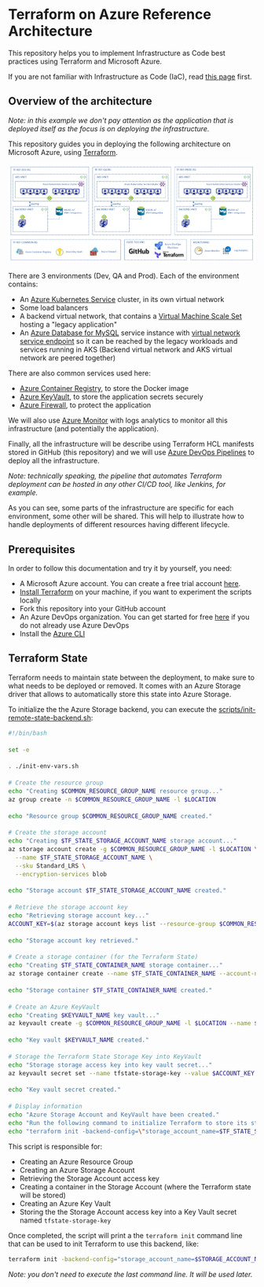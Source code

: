 # Terraform on Azure Reference Architecture

This repository helps you to implement Infrastructure as Code best practices using Terraform and Microsoft Azure.

If you are not familiar with Infrastructure as Code (IaC), read [this page](https://docs.microsoft.com/en-us/azure/devops/learn/what-is-infrastructure-as-code) first.

## Overview of the architecture

*Note: in this example we don't pay attention as the application that is deployed itself as the focus is on deploying the infrastructure.*

This repository guides you in deploying the following architecture on Microsoft Azure, using [Terraform](https://www.terraform.io/intro/index.html).

![Sample Architecture](assets/architecture.jpg)

There are 3 environments (Dev, QA and Prod). Each of the environment contains:
- An [Azure Kubernetes Service](https://docs.microsoft.com/en-us/azure/aks/intro-kubernetes) cluster, in its own virtual network
- Some load balancers
- A backend virtual network, that contains a [Virtual Machine Scale Set](https://docs.microsoft.com/en-us/azure/virtual-machine-scale-sets/overview) hosting a "legacy application"
- An [Azure Database for MySQL](https://docs.microsoft.com/en-us/azure/mysql/overview) service instance with [virtual network service endpoint](https://docs.microsoft.com/en-us/azure/mysql/concepts-data-access-and-security-vnet) so it can be reached by the legacy workloads and services running in AKS (Backend virtual network and AKS virtual network are peered together)

There are also common services used here:
- [Azure Container Registry](https://docs.microsoft.com/en-us/azure/container-registry/), to store the Docker image
- [Azure KeyVault](https://docs.microsoft.com/en-us/azure/key-vault/), to store the application secrets securely
- [Azure Firewall](https://docs.microsoft.com/en-us/azure/firewall/), to protect the application

We will also use [Azure Monitor](https://docs.microsoft.com/en-us/azure/azure-monitor/) with logs analytics to monitor all this infrastructure (and potentially the application).

Finally, all the infrastructure will be describe using Terraform HCL manifests stored in GitHub (this repository) and we will use [Azure DevOps Pipelines](https://docs.microsoft.com/en-us/azure/devops/pipelines/get-started/overview?view=azure-devops) to deploy all the infrastructure.

*Note: technically speaking, the pipeline that automates Terraform deployment can be hosted in any other CI/CD tool, like Jenkins, for example.*

As you can see, some parts of the infrastructure are specific for each environment, some other will be shared. This will help to illustrate how to handle deployments of different resources having different lifecycle.

## Prerequisites

In order to follow this documentation and try it by yourself, you need:

- A Microsoft Azure account. You can create a free trial account [here](https://azure.microsoft.com/en-us/free/).
- [Install Terraform](https://learn.hashicorp.com/terraform/getting-started/install.html) on your machine, if you want to experiment the scripts locally
- Fork this repository into your GitHub account
- An Azure DevOps organization. You can get started for free [here](https://azure.microsoft.com/en-us/services/devops/?nav=min) if you do not already use Azure DevOps
- Install the [Azure CLI](https://docs.microsoft.com/en-us/cli/azure/install-azure-cli?view=azure-cli-latest)

## Terraform State

Terraform needs to maintain state between the deployment, to make sure to what needs to be deployed or removed. It comes with an Azure Storage driver that allows to automatically store this state into Azure Storage.

To initialize the the Azure Storage backend, you can execute the [scripts/init-remote-state-backend.sh](scripts/init-remote-state-backend.sh):

```bash
#!/bin/bash

set -e

. ./init-env-vars.sh

# Create the resource group
echo "Creating $COMMON_RESOURCE_GROUP_NAME resource group..."
az group create -n $COMMON_RESOURCE_GROUP_NAME -l $LOCATION

echo "Resource group $COMMON_RESOURCE_GROUP_NAME created."

# Create the storage account
echo "Creating $TF_STATE_STORAGE_ACCOUNT_NAME storage account..."
az storage account create -g $COMMON_RESOURCE_GROUP_NAME -l $LOCATION \
  --name $TF_STATE_STORAGE_ACCOUNT_NAME \
  --sku Standard_LRS \
  --encryption-services blob

echo "Storage account $TF_STATE_STORAGE_ACCOUNT_NAME created."

# Retrieve the storage account key
echo "Retrieving storage account key..."
ACCOUNT_KEY=$(az storage account keys list --resource-group $COMMON_RESOURCE_GROUP_NAME --account-name $TF_STATE_STORAGE_ACCOUNT_NAME --query [0].value -o tsv)

echo "Storage account key retrieved."

# Create a storage container (for the Terraform State)
echo "Creating $TF_STATE_CONTAINER_NAME storage container..."
az storage container create --name $TF_STATE_CONTAINER_NAME --account-name $TF_STATE_STORAGE_ACCOUNT_NAME --account-key $ACCOUNT_KEY

echo "Storage container $TF_STATE_CONTAINER_NAME created."

# Create an Azure KeyVault
echo "Creating $KEYVAULT_NAME key vault..."
az keyvault create -g $COMMON_RESOURCE_GROUP_NAME -l $LOCATION --name $KEYVAULT_NAME

echo "Key vault $KEYVAULT_NAME created."

# Storage the Terraform State Storage Key into KeyVault
echo "Storage storage access key into key vault secret..."
az keyvault secret set --name tfstate-storage-key --value $ACCOUNT_KEY --vault-name $KEYVAULT_NAME

echo "Key vault secret created."

# Display information
echo "Azure Storage Account and KeyVault have been created."
echo "Run the following command to initialize Terraform to store its state into Azure Storage:"
echo "terraform init -backend-config=\"storage_account_name=$TF_STATE_STORAGE_ACCOUNT_NAME\" -backend-config=\"container_name=$TF_STATE_CONTAINER_NAME\" -backend-config=\"access_key=\$(az keyvault secret show --name tfstate-storage-key --vault-name $KEYVAULT_NAME --query value -o tsv)\" -backend-config=\"key=terraform-ref-architecture-tfstate\""
```

This script is responsible for:
- Creating an Azure Resource Group
- Creating an Azure Storage Account
- Retrieving the Storage Account access key
- Creating a container in the Storage Account (where the Terraform state will be stored)
- Creating an Azure Key Vault
- Storing the the Storage Account access key into a Key Vault secret named `tfstate-storage-key`

Once completed, the script will print a the `terraform init` command line that can be used to init Terraform to use this backend, like:

```bash
terraform init -backend-config="storage_account_name=$STORAGE_ACCOUNT_NAME" -backend-config="container_name=$CONTAINER_NAME" -backend-config="access_key=$(az keyvault secret show --name tfstate-storage-key --vault-name $KEYVAULT_NAME --query value -o tsv)" -backend-config="key=terraform-ref-architecture-tfstate"
```

*Note: you don't need to execute the last command line. It will be used later.*